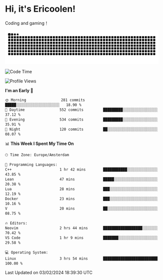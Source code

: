 # Hi, it's Ericoolen!
Coding and gaming！

<picture>
  <source media="(prefers-color-scheme: dark)" srcset="https://raw.githubusercontent.com/Eric-Song-Nop/Eric-Song-Nop/output/github-contribution-grid-snake-dark.svg">
  <source media="(prefers-color-scheme: light)" srcset="https://raw.githubusercontent.com/Eric-Song-Nop/Eric-Song-Nop/output/github-contribution-grid-snake.svg">
  <img alt="github contribution grid snake animation" src="https://raw.githubusercontent.com/Eric-Song-Nop/Eric-Song-Nop/output/github-contribution-grid-snake.svg">
</picture>

<!--START_SECTION:waka-->
![Code Time](http://img.shields.io/badge/Code%20Time-1%2C169%20hrs%2043%20mins-blue)

![Profile Views](http://img.shields.io/badge/Profile%20Views-0-blue)

**I'm an Early 🐤** 

```text
🌞 Morning                281 commits         █████░░░░░░░░░░░░░░░░░░░░   18.90 % 
🌆 Daytime                552 commits         █████████░░░░░░░░░░░░░░░░   37.12 % 
🌃 Evening                534 commits         █████████░░░░░░░░░░░░░░░░   35.91 % 
🌙 Night                  120 commits         ██░░░░░░░░░░░░░░░░░░░░░░░   08.07 % 
```


📊 **This Week I Spent My Time On** 

```text
🕑︎ Time Zone: Europe/Amsterdam

💬 Programming Languages: 
C++                      1 hr 42 mins        ███████████░░░░░░░░░░░░░░   43.85 % 
Lean                     47 mins             █████░░░░░░░░░░░░░░░░░░░░   20.38 % 
Lua                      28 mins             ███░░░░░░░░░░░░░░░░░░░░░░   12.19 % 
Docker                   23 mins             ███░░░░░░░░░░░░░░░░░░░░░░   10.16 % 
V                        20 mins             ██░░░░░░░░░░░░░░░░░░░░░░░   08.75 % 

🔥 Editors: 
Neovim                   2 hrs 44 mins       ██████████████████░░░░░░░   70.42 % 
VS Code                  1 hr 9 mins         ███████░░░░░░░░░░░░░░░░░░   29.58 % 

💻 Operating System: 
Linux                    3 hrs 54 mins       █████████████████████████   100.00 % 
```


 Last Updated on 03/02/2024 18:39:30 UTC
<!--END_SECTION:waka-->
